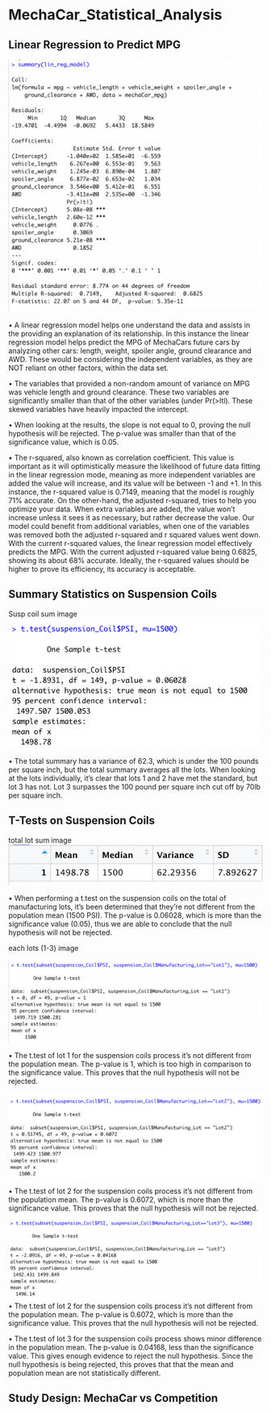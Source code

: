 # MechaCar_Statistical_Analysis

## Linear Regression to Predict MPG

![](images/lin_reg_sum.png)

•	A linear regression model helps one understand the data and assists in the providing an explanation of its relationship. In this instance the linear regression model helps predict the MPG of MechaCars future cars by analyzing other cars: length, weight, spoiler angle, ground clearance and AWD. These would be considering the independent variables, as they are NOT reliant on other factors, within the data set. 

•	The variables that provided a non-random amount of variance on MPG was vehicle length and ground clearance. These two variables are significantly smaller than that of the other variables (under Pr(>ltl). These skewed variables have heavily impacted the intercept. 

•	When looking at the results, the slope is not equal to 0, proving the null hypothesis will be rejected. The p-value was smaller than that of the significance value, which is 0.05. 

•	The r-squared, also known as correlation coefficient. This value is important as it will optimistically measure the likelihood of future data fitting in the linear regression mode, meaning as more independent variables are added the value will increase, and its value will be between -1 and +1. In this instance, the r-squared value is 0.7149, meaning that the model is roughly 71% accurate. On the other-hand, the adjusted r-squared, tries to help you optimize your data. When extra variables are added, the value won’t increase unless it sees it as necessary, but rather decrease the value. Our model could benefit from additional variables, when one of the variables was removed both the adjusted r-squared and r squared values went down. With the current r-squared values, the linear regression model effectively predicts the MPG.  With the current adjusted r-squared value being 0.6825, showing its about 68% accurate. Ideally, the r-squared values should be higher to prove its efficiency, its accuracy is acceptable. 

## Summary Statistics on Suspension Coils
Susp coil sum image 
![](images/susp_coil_sum.png)

•	The total summary has a variance of 62.3, which is under the 100 pounds per square inch, but the total summary averages all the lots. When looking at the lots individually, it’s clear that lots 1 and 2 have met the standard, but lot 3 has not. Lot 3 surpasses the 100 pound per square inch cut off by 70lb per square inch. 


## T-Tests on Suspension Coils

total lot sum image 
![](images/total_summary.png)

•	When performing a t.test on the suspension coils on the total of manufacturing lots, it’s been determined that they’re not different from the population mean (1500 PSI). The p-value is 0.06028, which is more than the significance value (0.05), thus we are able to conclude that the null hypothesis will not be rejected. 

each lots (1-3) image

![](images/lot1.png)

•	The t.test of lot 1 for the suspension coils process it’s not different from the population mean. The p-value is 1, which is too high in comparison to the significance value. This proves that the null hypothesis will not be rejected. 

![](images/lot2.png)

•	The t.test of lot 2 for the suspension coils process it’s not different from the population mean. The p-value is 0.6072, which is more than the significance value. This proves that the null hypothesis will not be rejected. 

![](images/lot3.png)
•	The t.test of lot 2 for the suspension coils process it’s not different from the population mean. The p-value is 0.6072, which is more than the significance value. This proves that the null hypothesis will not be rejected. 

•	The t.test of lot 3 for the suspension coils process shows minor difference in the population mean. The p-value is 0.04168, less than the significance value. This gives enough evidence to reject the null hypothesis. Since the null hypothesis is being rejected, this proves that that the mean and population mean are not statistically different. 

## Study Design: MechaCar vs Competition

